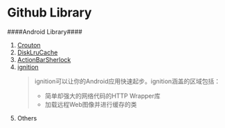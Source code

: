 Github Library
====

####Android Library####
1. [Crouton](https://github.com/keyboardsurfer/Crouton)
2. [DiskLruCache](https://github.com/JakeWharton/DiskLruCache)
3. [ActionBarSherlock](https://github.com/JakeWharton/ActionBarSherlock)
4. [ignition](https://github.com/mttkay/ignition)
    > ignition可以让你的Android应用快速起步。ignition涵盖的区域包括：
    > * 简单却强大的网络代码的HTTP Wrapper库
    > * 加载远程Web图像并进行缓存的类
    >
5. Others

